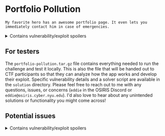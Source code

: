 # Portfolio Pollution
`My favorite hero has an awesome portfolio page. It even lets you immediately contact him in case of emergencies.`
<details>
    <summary>Contains vulnerability/exploit spoilers</summary>
    This challenge revolves around chaining together prototype pollution and cross-site scripting in order to steal a cookie (the flag). There is also some specific encoding required to bypass an attempt at filtering out malicious payloads.
    There are two up-to-date yet still vulnerable npm packages used by the app that make all of this possible (specifically `merge-objects` and `xss`).
    All of the required vulnerabilites are publicly documented whether thats in an npm warning, a GitHub issue, or a list of known exploits.
    The intended solution is for players to identify these vulnerable packages, research their specifics, and then use this information to piece together a payload that allows them to steal the cookie.
</details>

## For testers
The `portfolio-pollution.tar.gz` file contains everything needed to run the challenge and test it locally.
This is also the file that will be handed out to CTF participants so that they can analyze how the app works and develop their exploit.
Specific vulnerability details and a solver script are available in the `solution` directory.
Please feel free to reach out to me with any questions, issues, or concerns (`eddie` in the OSIRIS Discord or `eddie@osiris.cyber.nyu.edu`).
I'd also love to hear about any unintended solutions or functionality you might come across!

## Potential issues
<details>
    <summary>Contains vulnerability/exploit spoilers</summary>
    The prototype pollution vulnerability requires the global object prototype itself to be polluted (e.g., `{}.__proto`).
    This means that if one participant were to pollute the object, it would affect all other players using the same server.
    Currently, this is solved by clearing the prototype pollution as soon as the vulnerable code snippet runs so that other players are not affected.
    This seems to work fine for now as a more robust solution would require separate instances for each player.
</details>
